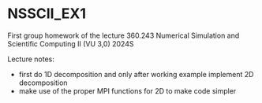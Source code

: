 # NSSCII_EX1
First group homework of the lecture 360.243 Numerical Simulation and Scientific Computing II (VU 3,0) 2024S


Lecture notes:

* first do 1D decomposition and only after working example implement 2D decomposition
* make use of the proper MPI functions for 2D to make code simpler